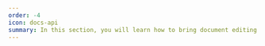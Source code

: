 ```yaml
---
order: -4
icon: docs-api
summary: In this section, you will learn how to bring document editing and co-authoring to your web app users, set up, configure, and integrate ONLYOFFICE Docs.
---
```

